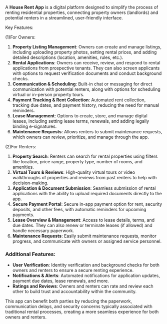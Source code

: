 A **House Rent App** is a digital platform designed to simplify the process of renting residential properties, connecting property owners (landlords) and potential renters in a streamlined, user-friendly interface. 

Key Features:

(1)For Owners:
1. **Property Listing Management**: Owners can create and manage listings, including uploading property photos, setting rental prices, and adding detailed descriptions (location, amenities, rules, etc.).
2. **Rental Applications**: Owners can receive, review, and respond to rental applications from prospective tenants. They can also screen applicants with options to request verification documents and conduct background checks.
3. **Communication & Scheduling**: Built-in chat or messaging for direct communication with potential renters, along with options for scheduling virtual or in-person property tours.
4. **Payment Tracking & Rent Collection**: Automated rent collection, tracking due dates, and payment history, reducing the need for manual reminders.
5. **Lease Management**: Options to create, store, and manage digital leases, including setting lease terms, renewals, and adding legally binding e-signatures.
6. **Maintenance Requests**: Allows renters to submit maintenance requests, which owners can review, prioritize, and manage through the app.

(2)For Renters:
1. **Property Search**: Renters can search for rental properties using filters like location, price range, property type, number of rooms, and amenities.
2. **Virtual Tours & Reviews**: High-quality virtual tours or video walkthroughs of properties and reviews from past renters to help with decision-making.
3. **Application & Document Submission**: Seamless submission of rental applications with the ability to upload required documents directly to the app.
4. **Secure Payment Portal**: Secure in-app payment option for rent, security deposits, and other fees, with automatic reminders for upcoming payments.
5. **Lease Overview & Management**: Access to lease details, terms, and due dates. They can also renew or terminate leases (if allowed) and handle necessary paperwork.
6. **Maintenance Requests**: Easily submit maintenance requests, monitor progress, and communicate with owners or assigned service personnel.

### Additional Features:
- **User Verification**: Identity verification and background checks for both owners and renters to ensure a secure renting experience.
- **Notifications & Alerts**: Automated notifications for application updates, payment due dates, lease renewals, and more.
- **Ratings and Reviews**: Owners and renters can rate and review each other to build trust and accountability within the community.
  
This app can benefit both parties by reducing the paperwork, communication delays, and security concerns typically associated with traditional rental processes, creating a more seamless experience for both owners and renters.
